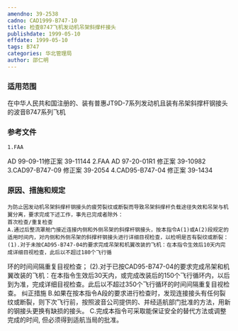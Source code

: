```yaml
---
amendno: 39-2538
cadno: CAD1999-B747-10
title: 检查B747飞机发动机吊架斜撑杆接头
publishdate: 1999-05-10
effdate: 1999-05-10
tags: B747
categories: 华北管理局
author: 邵仁明
---
```


### 适用范围 
在中华人民共和国注册的、装有普惠JT9D-7系列发动机且装有吊架斜撑杆钢接头的波音B747系列飞机

### 参考文件
    1.FAA 
AD 99-09-11修正案 39-11144 
    2.FAA 
AD 97-20-01R1 修正案 39-10982 
3.CAD97-B747-09 修正案 39-2054 
4.CAD95-B747-04 修正案 39-1434 


### 原因、措施和规定 
    为防止因发动机吊架斜撑杆钢接头的疲劳裂纹或断裂而导致吊架斜撑杆负载途径失效和吊架与机翼分离，要求完成下述工作，事先已完成者除外： 
    首次检查/重复检查 
    A.通过后整流罩舱门接近连接内侧和外侧吊架的斜撑杆钢接头，按本指令A(1)或A(2)段规定的适用时间内，对内侧和外侧吊架的斜撑杆钢接头进行详细目视检查，以检明是否有裂纹或断裂： 
    (1).对于未按CAD95-B747-04的要求完成吊架和机翼改装的飞机：在本指令生效后10天内完成详细目视检查，此后以不超过180个飞行循

  
环的时间间隔重复目视检查； 
    (2).对于已按CAD95-B747-04的要求完成吊架和机翼改装的飞机：在本指令生效后30天内，或完成改装后的150个飞行循环内，以后到为准，完成详细目视检查。此后以不超过350个飞行循环的时间间隔重复目视检查。 
    纠正措施 
    B.如果在按本指令A段的要求进行检查时，发现连接接头有任何裂纹或断裂，则下次飞行前，按照波音公司提供的、并经适航部门批准的方法，用新的钢接头更换有缺损的接头。 
    C.完成本指令可采取能保证安全的替代方法或调整完成的时间, 但必须得到适航当局的批准。

